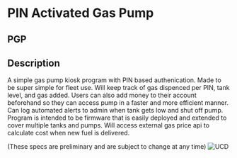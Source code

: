 # PIN Activated Gas Pump

## PGP

## Description 
A simple gas pump kiosk program with PIN based authenication.
Made to be super simple for fleet use. Will keep track of 
gas dispenced per PIN, tank level, and gas added. Users can 
also add money to their account beforehand so they can access pump
in a faster and more efficient manner. Can log
automated alerts to admin when tank gets low and shut off pump.
Program is intended to be firmware that is easily deployed and 
extended to cover multiple tanks and pumps. Will access external 
gas price api to calculate cost when new fuel is delivered.

(These specs are preliminary and are subject to change at any time)
![UCD](https://user-images.githubusercontent.com/46934873/216784056-2dd1d7f2-1fcf-4758-8166-abe4c3b3967d.png)

